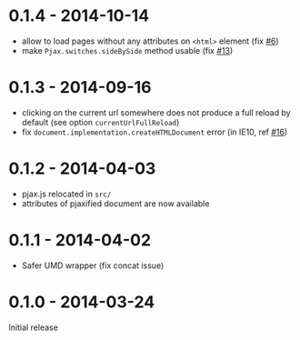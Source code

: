 # 0.1.4 - 2014-10-14

- allow to load pages without any attributes on `<html>` element (fix [#6](https://github.com/MoOx/pjax/issues/6))
- make `Pjax.switches.sideBySide` method usable (fix [#13](https://github.com/MoOx/pjax/issues/13))

# 0.1.3 - 2014-09-16

- clicking on the current url somewhere does not produce a full reload by default (see option `currentUrlFullReload`)
- fix `document.implementation.createHTMLDocument` error (in IE10, ref [#16](https://github.com/MoOx/pjax/pull/16))

# 0.1.2 - 2014-04-03

- pjax.js relocated in `src/`
- <html> attributes of pjaxified document are now available

# 0.1.1 - 2014-04-02

- Safer UMD wrapper (fix concat issue)

# 0.1.0 - 2014-03-24

Initial release
